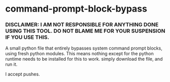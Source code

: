 # command-prompt-block-bypass
### DISCLAIMER: I AM NOT RESPONSIBLE FOR ANYTHING DONE USING THIS TOOL. DO NOT BLAME ME FOR YOUR SUSPENSION IF YOU USE THIS.

A small python file that entirely bypasses system command prompt blocks, using fresh python modules. This means nothing except for the python runtime needs to be installed for this to work. simply download the file, and run it.

I accept pushes.
